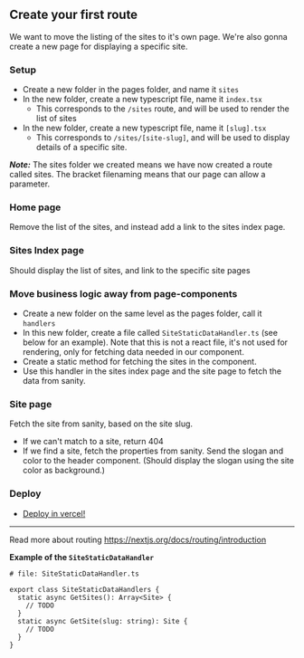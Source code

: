 ## Create your first route

We want to move the listing of the sites to it's own page. We're also gonna create a new page for displaying a specific site.

### Setup
* Create a new folder in the pages folder, and name it `sites`
* In the new folder, create a new typescript file, name it `index.tsx`
  * This corresponds to the `/sites` route, and will be used to render the list of sites
* In the new folder, create a new typescript file, name it `[slug].tsx`
  * This corresponds to `/sites/[site-slug]`, and will be used to display details of a specific site.

_**Note:**_ The sites folder we created means we have now created a route called sites. The bracket filenaming means that our page can allow a parameter.

### Home page
Remove the list of the sites, and instead add a link to the sites index page.

### Sites Index page
Should display the list of sites, and link to the specific site pages

### Move business logic away from page-components
* Create a new folder on the same level as the pages folder, call it `handlers`
* In this new folder, create a file called `SiteStaticDataHandler.ts` (see below for an example). Note that this is not a react file, it's not used for rendering, only for fetching data needed in our component.
* Create a static method for fetching the sites in the component.
* Use this handler in the sites index page and the site page to fetch the data from sanity.

### Site page
Fetch the site from sanity, based on the site slug. 
* If we can't match to a site, return 404
* If we find a site, fetch the properties from sanity. Send the slogan and color to the header component. (Should display the slogan using the site color as background.)

### Deploy
* [Deploy in vercel!](deploy.md)

---- 

Read more about routing https://nextjs.org/docs/routing/introduction

**Example of the `SiteStaticDataHandler`**
```
# file: SiteStaticDataHandler.ts

export class SiteStaticDataHandlers {
  static async GetSites(): Array<Site> {
    // TODO
  }
  static async GetSite(slug: string): Site {
    // TODO
  }
}
```
